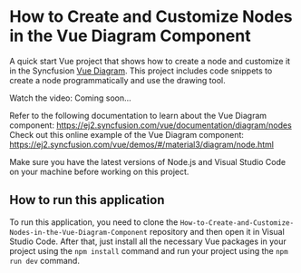 # How to Create and Customize Nodes in the Vue Diagram Component

A quick start Vue project that shows how to create a node and customize it in the Syncfusion [Vue Diagram]( https://www.syncfusion.com/vue-components/vue-diagram?utm_source=github&utm_medium=listing&utm_campaign=vue-diagram-nodes-sample). This project includes code snippets to create a node programmatically and use the drawing tool.

Watch the video: Coming soon…

Refer to the following documentation to learn about the Vue Diagram component: https://ej2.syncfusion.com/vue/documentation/diagram/nodes <br/>
Check out this online example of the Vue Diagram component: https://ej2.syncfusion.com/vue/demos/#/material3/diagram/node.html

Make sure you have the latest versions of Node.js and Visual Studio Code on your machine before working on this project.

## How to run this application
To run this application, you need to clone the `How-to-Create-and-Customize-Nodes-in-the-Vue-Diagram-Component` repository and then open it in Visual Studio Code. After that, just install all the necessary Vue packages in your project using the `npm install` command and run your project using the `npm run dev` command.
